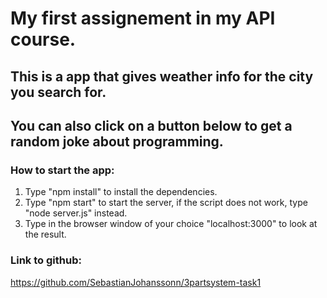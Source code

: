 # My first assignement in my API course.

## This is a app that gives weather info for the city you search for.
## You can also click on a button below to get a random joke about programming.
### How to start the app:
1. Type "npm install" to install the dependencies.
2. Type "npm start" to start the server, if the script does not work, type "node server.js" instead.
3. Type in the browser window of your choice "localhost:3000" to look at the result.

### Link to github:

https://github.com/SebastianJohanssonn/3partsystem-task1
